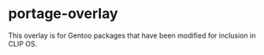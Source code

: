 # portage-overlay

This overlay is for Gentoo packages that have been modified for inclusion
in CLIP OS.
